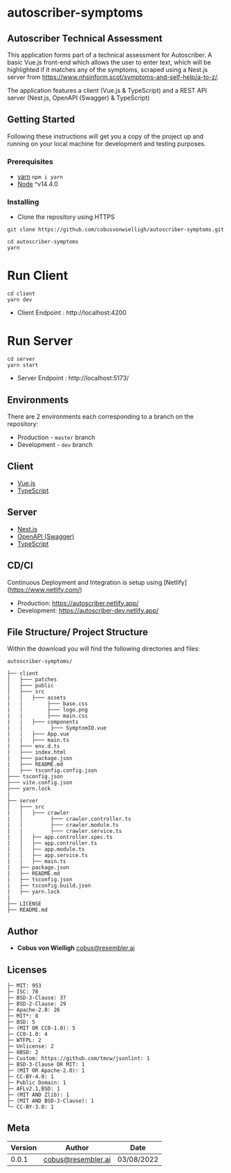 # autoscriber-symptoms
## Autoscriber Technical Assessment

This application forms part of a technical assessment for Autoscriber. A basic Vue.js front-end which allows the user to enter text, which will be highlighted if it matches any of the symptoms, scraped using a Nest.js server from https://www.nhsinform.scot/symptoms-and-self-help/a-to-z/.

The application features a client (Vue.js & TypeScript) and a REST API server (Nest.js, OpenAPI (Swagger) & TypeScript)

## Getting Started

Following these instructions will get you a copy of the project up and running on your local machine for development and testing purposes.

### Prerequisites

- [yarn](https://classic.yarnpkg.com/en/)  `npm i yarn`
- [Node](https://nodejs.org/en/) ^v14.4.0

### Installing

- Clone the repository using HTTPS

```cp
git clone https://github.com/cobusvonwielligh/autoscriber-symptoms.git
```

```cp
cd autoscriber-symptoms
yarn
```

# Run Client

```cp
cd client
yarn dev
```

- Client Endpoint : http://localhost:4200

# Run Server

```cp
cd server
yarn start
```

- Server Endpoint : http://localhost:5173/

## Environments

There are 2 environments each corresponding to a branch on the repository:

- Production - `master` branch
- Development - `dev` branch

## Client

- [Vue.js](https://vuejs.org/)
- [TypeScript](https://www.typescriptlang.org/)

## Server

- [Nest.js](https://nestjs.com/)
- [OpenAPI (Swagger)](https://docs.nestjs.com/openapi/introduction) 
- [TypeScript](https://www.typescriptlang.org/)

## CD/CI

Continuous Deployment and Integration is setup using [Netlify] (https://www.netlify.com/)

- Production: https://autoscriber.netlify.app/
- Development: https://autoscriber-dev.netlify.app/

## File Structure/ Project Structure

Within the download you will find the following directories and files:

```
autoscriber-symptoms/

├── client
│   ├─── patches
│   ├─── public
│   ├─── src
|   │   ├─── assets
|   |        ├─── base.css
|   |        ├─── logo.png
|   |        ├─── main.css
|   |   ├─── components 
|   |         ├─── SymptomIO.vue 
|   |   ├─── App.vue 
|   |   ├─── main.ts
|   ├─── env.d.ts
|   ├─── index.html
|   ├─── package.json
|   ├─── README.md
|   ├─── tsconfig.config.json
├─── tsconfig.json
├─── vite.config.json
├─── yarn.lock
|
├── server
│   ├─── src
|   │   ├─── crawler
|   │         ├─── crawler.controller.ts
|   |         ├─── crawler.module.ts
|   |         ├─── crawler.service.ts
|   │   ├── app.controller.spec.ts
|   │   ├── app.controller.ts
|   │   ├── app.module.ts
|   |   ├── app.service.ts
|   |   ├── main.ts
|   ├── package.json
|   ├── README.md
|   ├── tsconfig.json
|   ├── tsconfig.build.json   
|   ├── yarn.lock
|
├── LICENSE    
├── README.md
```

## Author

- **Cobus von Wielligh** <cobus@resembler.ai>

## Licenses

```
├─ MIT: 953
├─ ISC: 78
├─ BSD-3-Clause: 37
├─ BSD-2-Clause: 29
├─ Apache-2.0: 26
├─ MIT*: 8
├─ BSD: 5
├─ (MIT OR CC0-1.0): 5
├─ CC0-1.0: 4
├─ WTFPL: 2
├─ Unlicense: 2
├─ 0BSD: 2
├─ Custom: https://github.com/tmcw/jsonlint: 1
├─ BSD-3-Clause OR MIT: 1
├─ (MIT OR Apache-2.0): 1
├─ CC-BY-4.0: 1
├─ Public Domain: 1
├─ AFLv2.1,BSD: 1
├─ (MIT AND Zlib): 1
├─ (MIT AND BSD-3-Clause): 1
└─ CC-BY-3.0: 1
```

## Meta

| Version | Author                              | Date       |
| ------- | ----------------------------------- | ---------- |
| 0.0.1   |  <cobus@resembler.ai>               | 03/08/2022 |
